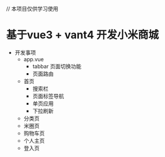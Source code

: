 // 本项目仅供学习使用

# 基于vue3 + vant4 开发小米商城

- 开发事项
    - app.vue
        - tabbar 页面切换功能
        - 页面路由
    - 首页
        - 搜索栏
        - 页面标签导航
        - 单页应用
        - 下拉刷新
    - 分类页
    - 米圈页
    - 购物车页
    - 个人主页 
    - 登入页
    